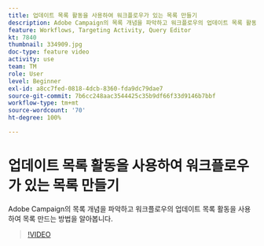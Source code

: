 ```yaml
---
title: 업데이트 목록 활동을 사용하여 워크플로우가 있는 목록 만들기
description: Adobe Campaign의 목록 개념을 파악하고 워크플로우의 업데이트 목록 활동을 사용하여 목록 만드는 방법을 알아봅니다.
feature: Workflows, Targeting Activity, Query Editor
kt: 7840
thumbnail: 334909.jpg
doc-type: feature video
activity: use
team: TM
role: User
level: Beginner
exl-id: a8cc7fed-0818-4dcb-8360-fda9dc79dae7
source-git-commit: 7b6cc248aac3544425c35b9df66f33d9146b7bbf
workflow-type: tm+mt
source-wordcount: '70'
ht-degree: 100%

---
```


# 업데이트 목록 활동을 사용하여 워크플로우가 있는 목록 만들기

Adobe Campaign의 목록 개념을 파악하고 워크플로우의 업데이트 목록 활동을 사용하여 목록 만드는 방법을 알아봅니다.

>[!VIDEO](https://video.tv.adobe.com/v/334909?quality=12)
